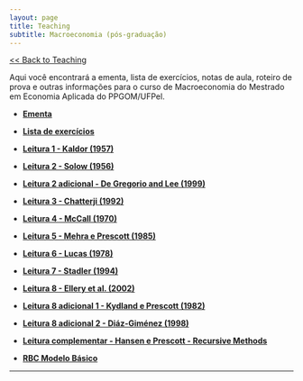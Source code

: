 ```yaml
---
layout: page
title: Teaching
subtitle: Macroeconomia (pós-graduação)
---
```


[<< Back to Teaching](/teaching)

Aqui você encontrará a ementa, lista de exercícios, notas de aula, roteiro de prova e outras informações para o curso de Macroeconomia do Mestrado em Economia Aplicada do PPGOM/UFPel.

- **[Ementa](/files/macro-ementa.pdf)**

- **[Lista de exercícios](/files/macro-exs.pdf)**

- **[Leitura 1 - Kaldor (1957)](/files/Kaldor_1957.pdf)**

- **[Leitura 2 - Solow (1956)](/files/Solow1956.pdf)**

- **[Leitura 2 adicional - De Gregorio and Lee (1999)](/files/gregorio.pdf)**

- **[Leitura 3 - Chatterji (1992)](/files/convergence.pdf)**

- **[Leitura 4 - McCall (1970)](/files/jobsearch.pdf)**

- **[Leitura 5 - Mehra e Prescott (1985)](/files/equity_premium.pdf)**

- **[Leitura 6 - Lucas (1978)](/files/lucas_tree.pdf)**

- **[Leitura 7 - Stadler (1994)](/files/Stadler1994.pdf)**

- **[Leitura 8 - Ellery et al. (2002)](/files/ellery-rbc.pdf)**

- **[Leitura 8 adicional 1 - Kydland e Prescott (1982)](/files/timetobuild.pdf)**

- **[Leitura 8 adicional 2 - Diáz-Giménez (1998)](/files/diaz-gimenez.pdf)**

- **[Leitura complementar - Hansen e Prescott - Recursive Methods](/files/recursive.pdf)**

- **[RBC Modelo Básico](/files/rbc_basic_model.zip)**

---
